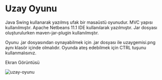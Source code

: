 # Uzay Oyunu

Java Swing kullanarak yazılmış ufak bir masaüstü oyunudur. MVC yapısı kullanılmıştır. Apache Netbeans 11.1 IDE kullanılarak yazılmıştır. Jar dosyası oluşturulurken maven-jar-plugin kullanılmıştır.

Oyunu .jar dosyasından oynayabilmek için .jar dosyası ile uzaygemisi.png aynı klasör içinde olmalıdır. Oyunda ateş edebilmek için CTRL tuşunu kullanmalısınız.

Ekran Görüntüsü

![uzay-oyunu](https://github.com/mertkolgu/uzay-oyunu/blob/master/screenshots/uzay-oyunu.png)

